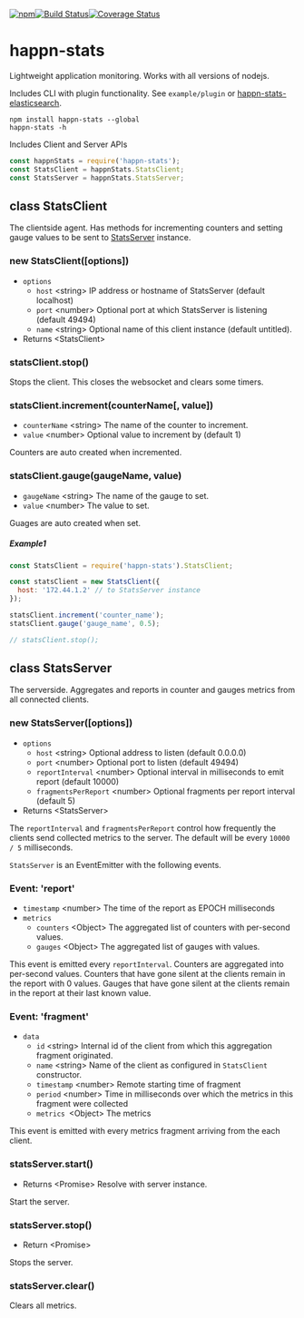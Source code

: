 [![npm](https://img.shields.io/npm/v/happn-stats.svg)](https://www.npmjs.com/package/happn-stats)[![Build Status](https://travis-ci.org/happner/happn-stats.svg?branch=master)](https://travis-ci.org/happner/happn-stats)[![Coverage Status](https://coveralls.io/repos/github/happner/happn-stats/badge.svg?branch=master)](https://coveralls.io/github/happner/happn-stats?branch=master)

# happn-stats

Lightweight application monitoring. Works with all versions of nodejs.

Includes CLI with plugin functionality. See `example/plugin` or [happn-stats-elasticsearch](https://github.com/happner/happn-stats-elasticsearch).

```
npm install happn-stats --global
happn-stats -h
```

Includes Client and Server APIs

```javascript
const happnStats = require('happn-stats');
const StatsClient = happnStats.StatsClient;
const StatsServer = happnStats.StatsServer;
```

## class StatsClient

The clientside agent. Has methods for incrementing counters and setting gauge values to be sent to [StatsServer](#class-statsserver) instance.

### new StatsClient([options])

* `options`
  * `host` \<string> IP address or hostname of StatsServer (default localhost)
  * `port` \<number> Optional port at which StatsServer is listening (default 49494)
  * `name` \<string> Optional name of this client instance (default untitled).
* Returns \<StatsClient>

### statsClient.stop()

Stops the client. This closes the websocket and clears some timers.

### statsClient.increment(counterName[, value])

* `counterName` \<string> The name of the counter to increment.
* `value` \<number> Optional value to increment by (default 1)

Counters are auto created when incremented.

### statsClient.gauge(gaugeName, value)

* `gaugeName` \<string> The name of the gauge to set.
* `value` \<number> The value to set.

Guages are auto created when set.

##### Example1

```javascript
const StatsClient = require('happn-stats').StatsClient;

const statsClient = new StatsClient({
  host: '172.44.1.2' // to StatsServer instance
});

statsClient.increment('counter_name');
statsClient.gauge('gauge_name', 0.5);

// statsClient.stop();
```



## class StatsServer

The serverside. Aggregates and reports in counter and gauges metrics from all connected clients.

### new StatsServer([options])

* `options`
  * `host` \<string> Optional address to listen (default 0.0.0.0)
  * `port` \<number> Optional port to listen (default 49494)
  * `reportInterval` \<number> Optional interval in milliseconds to emit report (default 10000)
  * `fragmentsPerReport` \<number> Optional fragments per report interval (default 5)
* Returns \<StatsServer>

The `reportInterval` and `fragmentsPerReport` control how frequently the clients send collected metrics to the server. The default will be every `10000 / 5` milliseconds.

`StatsServer` is an EventEmitter with the following events.

### Event: 'report'

* `timestamp` \<number> The time of the report as EPOCH milliseconds
* `metrics`
  * `counters` \<Object> The aggregated list of counters with per-second values.
  * `gauges` \<Object> The aggregated list of gauges with values.

This event is emitted every `reportInterval`. Counters are aggregated into per-second values. Counters that have gone silent at the clients remain in the report with 0 values. Gauges that have gone silent at the clients remain in the report at their last known value.

### Event: 'fragment'

* `data`
  * `id` \<string> Internal id of the client from which this aggregation fragment originated.
  * `name` \<string> Name of the client as configured in `StatsClient` constructor.
  * `timestamp` \<number> Remote starting time of fragment
  * `period` \<number> Time in milliseconds over which the metrics in this fragment were collected
  * `metrics `\<Object> The metrics

This event is emitted with every metrics fragment arriving from the each client.

### statsServer.start()

* Returns \<Promise> Resolve with server instance.

Start the server.

### statsServer.stop()

* Return \<Promise> 

Stops the server.

### statsServer.clear()

Clears all metrics.